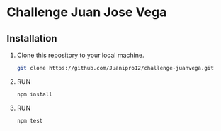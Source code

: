 # Challenge Juan Jose Vega



## Installation

1. Clone this repository to your local machine.

   ```bash
   git clone https://github.com/Juanipro12/challenge-juanvega.git

2. RUN 
   ```bash
   npm install 

3. RUN 
   ```bash
   npm test

